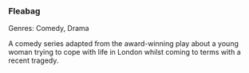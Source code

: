 ### Fleabag

Genres: Comedy, Drama

A comedy series adapted from the award-winning play about a young woman trying to cope with life in London whilst coming to terms with a recent tragedy.

